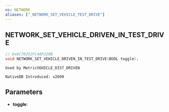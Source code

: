 ```yaml
---
ns: NETWORK 
aliases: ["_NETWORK_SET_VEHICLE_TEST_DRIVE"] 
---
```


## NETWORK_SET_VEHICLE_DRIVEN_IN_TEST_DRIVE

```c
// 0x8C70252FC40F320B 
void NETWORK_SET_VEHICLE_DRIVEN_IN_TEST_DRIVE(BOOL toggle);
```

```
Used by MetricVEHICLE_DIST_DRIVEN
```

```
NativeDB Introduced: v2699
```

## Parameters
* **toggle**:
